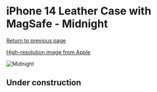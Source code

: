 # iPhone 14 Leather Case with MagSafe - Midnight

[Return to previous page](/iphone_14)

[High-resolution image from Apple](https://store.storeimages.cdn-apple.com/8756/as-images.apple.com/is/MPP93?wid=4500&hei=4500&fmt=png)

<div style="width: 500px"><img src="/everyphone/MPP93.png" alt="Midnight"></div>

## Under construction
